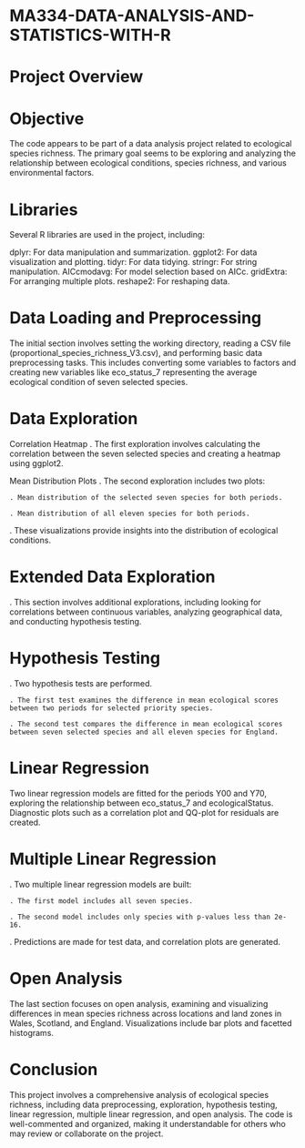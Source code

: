 # MA334-DATA-ANALYSIS-AND-STATISTICS-WITH-R

# Project Overview
# Objective

The code appears to be part of a data analysis project related to ecological species richness. The primary goal seems to be exploring and analyzing the relationship between ecological conditions, species richness, and various environmental factors.

# Libraries
Several R libraries are used in the project, including:

dplyr: For data manipulation and summarization.
ggplot2: For data visualization and plotting.
tidyr: For data tidying.
stringr: For string manipulation.
AICcmodavg: For model selection based on AICc.
gridExtra: For arranging multiple plots.
reshape2: For reshaping data.

# Data Loading and Preprocessing
The initial section involves setting the working directory, reading a CSV file (proportional_species_richness_V3.csv), and performing basic data preprocessing tasks. This includes converting some variables to factors and creating new variables like eco_status_7 representing the average ecological condition of seven selected species.

# Data Exploration
Correlation Heatmap
. The first exploration involves calculating the correlation between the seven selected species and creating a heatmap using ggplot2.

Mean Distribution Plots
. The second exploration includes two plots:

    . Mean distribution of the selected seven species for both periods.
    
    . Mean distribution of all eleven species for both periods.
    
. These visualizations provide insights into the distribution of ecological conditions.

# Extended Data Exploration
. This section involves additional explorations, including looking for correlations between continuous variables, analyzing geographical data, and conducting hypothesis testing.
# Hypothesis Testing

. Two hypothesis tests are performed.

    . The first test examines the difference in mean ecological scores between two periods for selected priority species.
   
    . The second test compares the difference in mean ecological scores between seven selected species and all eleven species for England.
   
# Linear Regression
Two linear regression models are fitted for the periods Y00 and Y70, exploring the relationship between eco_status_7 and ecologicalStatus. Diagnostic plots such as a correlation plot and QQ-plot for residuals are created.
# Multiple Linear Regression

. Two multiple linear regression models are built:

    . The first model includes all seven species.
   
    . The second model includes only species with p-values less than 2e-16.
   
. Predictions are made for test data, and correlation plots are generated.

# Open Analysis
The last section focuses on open analysis, examining and visualizing differences in mean species richness across locations and land zones in Wales, Scotland, and England. Visualizations include bar plots and facetted histograms.
# Conclusion
This project involves a comprehensive analysis of ecological species richness, including data preprocessing, exploration, hypothesis testing, linear regression, multiple linear regression, and open analysis. The code is well-commented and organized, making it understandable for others who may review or collaborate on the project.

